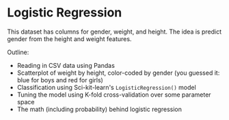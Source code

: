 # Logistic Regression

This dataset has columns for gender, weight, and height. The idea is predict gender from the height and weight features.

Outline:
- Reading in CSV data using Pandas
- Scatterplot of weight by height, color-coded by gender (you guessed it: blue for boys and red for girls)
- Classification using Sci-kit-learn's `LogisticRegression()` model
- Tuning the model using K-fold cross-validation over some parameter space
- The math (including probability) behind logistic regression
